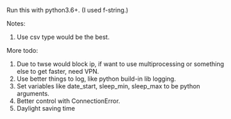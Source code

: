 Run this with python3.6+. (I used f-string.)  

Notes:  
1. Use csv type would be the best.  

More todo:  
1. Due to twse would block ip, if want to use multiprocessing or something else to get faster, need VPN.
2. Use better things to log, like python build-in lib logging.  
3. Set variables like date_start, sleep_min, sleep_max to be python arguments.  
4. Better control with ConnectionError.  
5. Daylight saving time  
